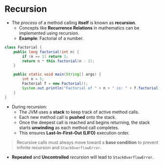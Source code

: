 # Recursion

- The *process* of a method calling **itself** is known as **recursion**.
  - Concepts like **Recurrence Relations** in mathematics can be implemented using recursion.
  - **Example**: Factorial of a number.

```java
class Factorial {
    public long factorial(int n) {
        if (n == 1) return 1;
        return n * this.factorial(n - 1);
    }

    public static void main(String[] args) {
        int n = 5;
        Factorial f = new Factorial();
        System.out.println("Factorial of " + n + " is: " + f.factorial(n));
    }
}
```

- During recursion:
  - The JVM uses a **stack** to keep track of active method calls.
  - Each new method call is **pushed** onto the stack.
  - Once the deepest call is reached and begins returning, the stack starts **unwinding** as each method call completes.
  - This ensures **Last-In-First-Out (LIFO)** execution order.

> Recursive calls must always move toward a **base condition** to prevent infinite recursion and `StackOverflowError`.

- **Repeated** and **Uncontrolled** *recursion* will lead to `StackOverflowError`.